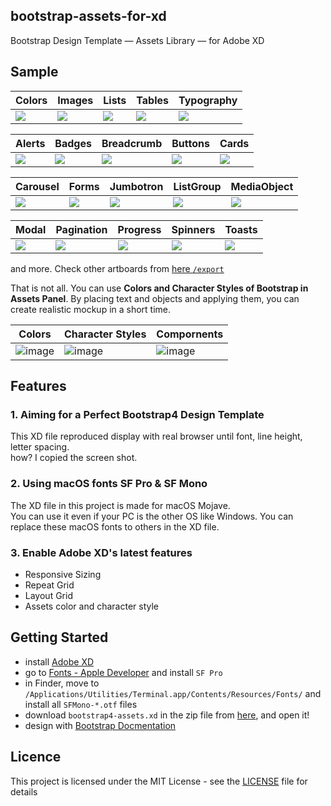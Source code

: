 bootstrap-assets-for-xd
---

Bootstrap Design Template — Assets Library — for Adobe XD

## Sample

Colors | Images | Lists | Tables | Typography
--- | --- | --- | --- | --- 
![](https://github.com/6qd/bootstrap-assets-for-xd/blob/master/export/Contents-Colors.png) | ![](https://github.com/6qd/bootstrap-assets-for-xd/blob/master/export/Contents-Images.png) | ![](https://github.com/6qd/bootstrap-assets-for-xd/blob/master/export/Contents-Lists.png) | ![](https://github.com/6qd/bootstrap-assets-for-xd/blob/master/export/Contents-Tables.png) | ![](https://github.com/6qd/bootstrap-assets-for-xd/blob/master/export/Contents-Typography.png)

Alerts | Badges | Breadcrumb | Buttons | Cards
--- | --- | --- | --- | --- 
![](https://github.com/6qd/bootstrap-assets-for-xd/blob/master/export/Components-Alerts.png) | ![](https://github.com/6qd/bootstrap-assets-for-xd/blob/master/export/Components-Badges.png) | ![](https://github.com/6qd/bootstrap-assets-for-xd/blob/master/export/Components-Breadcrumb.png) | ![](https://github.com/6qd/bootstrap-assets-for-xd/blob/master/export/Components-Buttons.png) | ![](https://github.com/6qd/bootstrap-assets-for-xd/blob/master/export/Components-Cards.png)

Carousel | Forms | Jumbotron | ListGroup | MediaObject
--- | --- | --- | --- | --- 
![](https://github.com/6qd/bootstrap-assets-for-xd/blob/master/export/Components-Carousel.png) | ![](https://github.com/6qd/bootstrap-assets-for-xd/blob/master/export/Components-Forms.png) | ![](https://github.com/6qd/bootstrap-assets-for-xd/blob/master/export/Components-Jumbotron.png) | ![](https://github.com/6qd/bootstrap-assets-for-xd/blob/master/export/Components-ListGroup.png) | ![](https://github.com/6qd/bootstrap-assets-for-xd/blob/master/export/Components-MediaObject.png)

Modal | Pagination | Progress | Spinners | Toasts
--- | --- | --- | --- | --- 
![](https://github.com/6qd/bootstrap-assets-for-xd/blob/master/export/Components-Modal.png) | ![](https://github.com/6qd/bootstrap-assets-for-xd/blob/master/export/Components-Pagination.png) | ![](https://github.com/6qd/bootstrap-assets-for-xd/blob/master/export/Components-Progress.png) | ![](https://github.com/6qd/bootstrap-assets-for-xd/blob/master/export/Components-Spinners.png) | ![](https://github.com/6qd/bootstrap-assets-for-xd/blob/master/export/Components-Toasts.png)

and more. Check other artboards from [here `/export`](https://github.com/6qd/bootstrap-assets-for-xd/tree/master/export)

That is not all. 
You can use **Colors and Character Styles of Bootstrap in Assets Panel**. By placing text and objects and applying them, you can create realistic mockup in a short time.

Colors | Character Styles | Compornents
--- | --- | ---
![image](https://user-images.githubusercontent.com/14285777/60752652-2fdefe00-a003-11e9-9c83-33534787b4f2.png) | ![image](https://user-images.githubusercontent.com/14285777/60752653-33728500-a003-11e9-88a4-84b6789492a5.png) | ![image](https://user-images.githubusercontent.com/14285777/60752655-366d7580-a003-11e9-9ca6-790e511afa77.png)

## Features

### 1. Aiming for a Perfect Bootstrap4 Design Template

This XD file reproduced display with real browser until font, line height, letter spacing.  
how? I copied the screen shot.

### 2. Using macOS fonts SF Pro & SF Mono

The XD file in this project is made for macOS Mojave.  
You can use it even if your PC is the other OS like Windows. You can replace these macOS fonts to others in the XD file.

### 3. Enable Adobe XD's latest features

- Responsive Sizing
- Repeat Grid
- Layout Grid
- Assets color and character style

## Getting Started

- install [Adobe XD](https://www.adobe.com/products/xd.html)
- go to [Fonts - Apple Developer](https://developer.apple.com/fonts/) and install `SF Pro`
- in Finder, move to `/Applications/Utilities/Terminal.app/Contents/Resources/Fonts/` and install all `SFMono-*.otf` files
- download `bootstrap4-assets.xd` in the zip file from [here](https://github.com/6qd/bootstrap-assets-for-xd/releases), and open it!
- design with [Bootstrap Docmentation](https://getbootstrap.com/docs/4.3/content/typography/)

## Licence

This project is licensed under the MIT License - see the [LICENSE](https://github.com/6qd/bootstrap-assets-for-xd/blob/master/LICENSE) file for details
